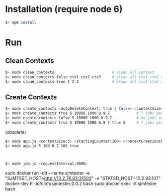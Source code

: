 # Installation (require node 6) 

```bash
$> npm install
```

# Run


## Clean Contexts
```bash
$> node clean_contexts                          # clean all context
$> node clean_contexts false ctx1 ctx2 ctx3     # clean all ctx1 ctx2 ctx3
$> node clean_contexts true 1 2 3               # clean all ctx1 ctx2 ctx3
```

## Create Contexts
```bash
$> node create_contexts <autoDeleteContext: true | false> <contextSize:5> <startingCounter:100> <requestInterval:1000> <contextCreationChance:0.7> <jobsPerContext: 8> <createSubcohortJob> <number_of_subcohort: 5> <subcohort_loop:300>_
$> node create_contexts true 5 10000 1000 0.9 7            # 7 jobs per context and context will be removed after all jobs are done
$> node create_contexts false 5 10000 1000 0.9 7           # no jobs submitted, and context is created and delete randomly with probability of 0.9
$> node create_contexts true 5 10000 1000 0.9 7 true 5     # 7 jobs per context and context will be removed when all subcohort jobs are done
```



(obsolete)
```bash
$> node app.js <contextSize:5> <startingCounter:100> <contextCreationChance:0.7> <requestInterval:1000> <clearExistingContext:false>
$> node app.js 5 100 0.7 100 true



$> node job.js <requestInterval:3000>
```


sudo docker run -dit --name sjmtester -e "SJMTEST_HOST=http://10.2.76.83:31500" -e "STATSD_HOST=10.2.93.107" docker-dev.hli.io/ccm/sjmtester:0.0.2 bash
sudo docker exec -it sjmtester bash
